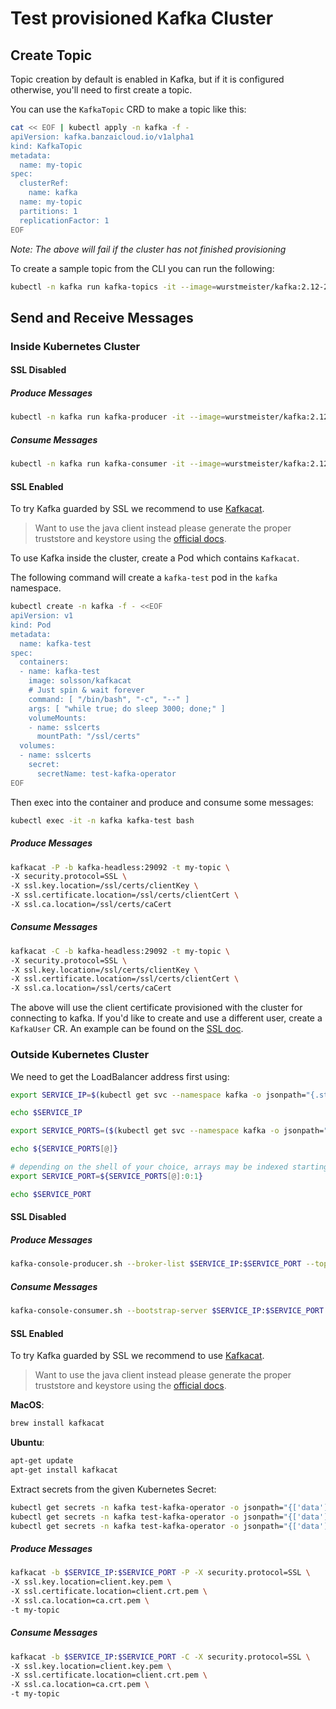 # Test provisioned Kafka Cluster


## Create Topic

Topic creation by default is enabled in Kafka, but if it is configured otherwise, you'll need to first create a topic.

You can use the `KafkaTopic` CRD to make a topic like this:

```bash
cat << EOF | kubectl apply -n kafka -f -
apiVersion: kafka.banzaicloud.io/v1alpha1
kind: KafkaTopic
metadata:
  name: my-topic
spec:
  clusterRef:
    name: kafka
  name: my-topic
  partitions: 1
  replicationFactor: 1
EOF
```

*Note: The above will fail if the cluster has not finished provisioning*

To create a sample topic from the CLI you can run the following:

```bash
kubectl -n kafka run kafka-topics -it --image=wurstmeister/kafka:2.12-2.1.0 --rm=true --restart=Never -- /opt/kafka/bin/kafka-topics.sh --zookeeper example-zookeepercluster-client.zookeeper:2181 --topic my-topic --create --partitions 1 --replication-factor 1
```

## Send and Receive Messages

### Inside Kubernetes Cluster

#### SSL Disabled

##### Produce Messages

```bash
kubectl -n kafka run kafka-producer -it --image=wurstmeister/kafka:2.12-2.1.0 --rm=true --restart=Never -- /opt/kafka/bin/kafka-console-producer.sh --broker-list kafka-headless:29092 --topic my-topic
```

##### Consume Messages

```bash
kubectl -n kafka run kafka-consumer -it --image=wurstmeister/kafka:2.12-2.1.0 --rm=true --restart=Never -- /opt/kafka/bin/kafka-console-consumer.sh --bootstrap-server kafka-headless:29092 --topic my-topic --from-beginning
```

#### SSL Enabled

To try Kafka guarded by SSL we recommend to use [Kafkacat](https://github.com/edenhill/kafkacat).

> Want to use the java client instead please generate the proper truststore and keystore using the [official docs](https://kafka.apache.org/documentation/#security_ssl).

To use Kafka inside the cluster, create a Pod which contains `Kafkacat`.

The following command will create a `kafka-test` pod in the `kafka` namespace.

```bash
kubectl create -n kafka -f - <<EOF
apiVersion: v1
kind: Pod
metadata:
  name: kafka-test
spec:
  containers:
  - name: kafka-test
    image: solsson/kafkacat
    # Just spin & wait forever
    command: [ "/bin/bash", "-c", "--" ]
    args: [ "while true; do sleep 3000; done;" ]
    volumeMounts:
    - name: sslcerts
      mountPath: "/ssl/certs"
  volumes:
  - name: sslcerts
    secret:
      secretName: test-kafka-operator
EOF
```

Then exec into the container and produce and consume some messages:

```bash
kubectl exec -it -n kafka kafka-test bash
```

##### Produce Messages

```bash
kafkacat -P -b kafka-headless:29092 -t my-topic \
-X security.protocol=SSL \
-X ssl.key.location=/ssl/certs/clientKey \
-X ssl.certificate.location=/ssl/certs/clientCert \
-X ssl.ca.location=/ssl/certs/caCert
```

##### Consume Messages

```bash
kafkacat -C -b kafka-headless:29092 -t my-topic \
-X security.protocol=SSL \
-X ssl.key.location=/ssl/certs/clientKey \
-X ssl.certificate.location=/ssl/certs/clientCert \
-X ssl.ca.location=/ssl/certs/caCert

```

The above will use the client certificate provisioned with the cluster for connecting to kafka.
If you'd like to create and use a different user, create a `KafkaUser` CR. An example can be found on the [SSL doc](docs/ssl.md).

### Outside Kubernetes Cluster

We need to get the LoadBalancer address first using:

```bash
export SERVICE_IP=$(kubectl get svc --namespace kafka -o jsonpath="{.status.loadBalancer.ingress[0].ip}" envoy-loadbalancer)

echo $SERVICE_IP

export SERVICE_PORTS=($(kubectl get svc --namespace kafka -o jsonpath="{.spec.ports[*].port}" envoy-loadbalancer))

echo ${SERVICE_PORTS[@]}

# depending on the shell of your choice, arrays may be indexed starting from 0 or 1
export SERVICE_PORT=${SERVICE_PORTS[@]:0:1}

echo $SERVICE_PORT
```

#### SSL Disabled

##### Produce Messages

```bash
kafka-console-producer.sh --broker-list $SERVICE_IP:$SERVICE_PORT --topic my-topic
```

##### Consume Messages

```bash
kafka-console-consumer.sh --bootstrap-server $SERVICE_IP:$SERVICE_PORT --topic my-topic --from-beginning
```

#### SSL Enabled

To try Kafka guarded by SSL we recommend to use [Kafkacat](https://github.com/edenhill/kafkacat).

> Want to use the java client instead please generate the proper truststore and keystore using the [official docs](https://kafka.apache.org/documentation/#security_ssl).

__MacOS__:

```bash
brew install kafkacat
```

__Ubuntu__:

```bash
apt-get update
apt-get install kafkacat
```

Extract secrets from the given Kubernetes Secret:

```bash
kubectl get secrets -n kafka test-kafka-operator -o jsonpath="{['data']['\clientCert']}" | base64 -D > client.crt.pem
kubectl get secrets -n kafka test-kafka-operator -o jsonpath="{['data']['\clientKey']}" | base64 -D > client.key.pem
kubectl get secrets -n kafka test-kafka-operator -o jsonpath="{['data']['\caCert']}" | base64 -D > ca.crt.pem

```


##### Produce Messages

```bash
kafkacat -b $SERVICE_IP:$SERVICE_PORT -P -X security.protocol=SSL \
-X ssl.key.location=client.key.pem \
-X ssl.certificate.location=client.crt.pem \
-X ssl.ca.location=ca.crt.pem \
-t my-topic
```

##### Consume Messages

```bash
kafkacat -b $SERVICE_IP:$SERVICE_PORT -C -X security.protocol=SSL \
-X ssl.key.location=client.key.pem \
-X ssl.certificate.location=client.crt.pem \
-X ssl.ca.location=ca.crt.pem \
-t my-topic
```
